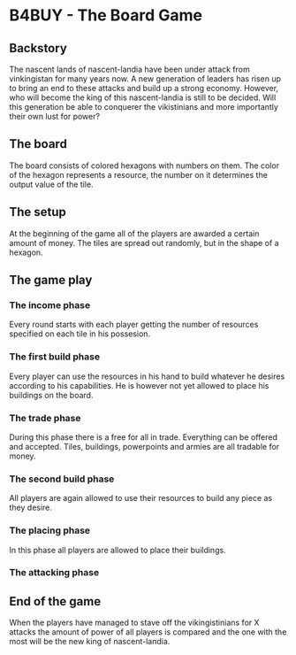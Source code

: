 # B4BUY - The Board Game

## Backstory
The nascent lands of nascent-landia have been under attack from vinkingistan for
many years now.  A new generation of leaders has risen up to bring an end to
these attacks and build up a strong economy. However, who will become the king
of this nascent-landia is still to be decided.
Will this generation be able to conquerer the vikistinians and more importantly
their own lust for power?

## The board
The board consists of colored hexagons with numbers on them. The color of the
hexagon represents a resource, the number on it determines the output value of
the tile.

## The setup
At the beginning of the game all of the players are awarded a certain amount of
money. The tiles are spread out randomly, but in the shape of a hexagon.

## The game play
### The income phase
Every round starts with each player getting the number of resources specified on
each tile in his possesion.

### The first build phase
Every player can use the resources in his hand to build whatever he desires
according to his capabilities. He is however not yet allowed to place his
buildings on the board.

### The trade phase
During this phase there is a free for all in trade. Everything can be offered
and accepted. Tiles, buildings, powerpoints and armies are all tradable for money.

### The second build phase
All players are again allowed to use their resources to build any piece as they
desire.

### The placing phase
In this phase all players are allowed to place their buildings.

### The attacking phase

## End of the game
When the players have managed to stave off the vikingistinians for X attacks the
amount of power of all players is compared and the one with the most will be the
new king of nascent-landia.
